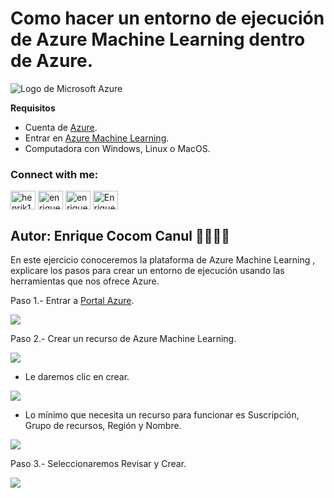 # Como hacer un entorno de ejecución de Azure Machine Learning dentro de Azure.

![Logo de Microsoft Azure](https://github.com/EnriqueCocom/PracticasAZ-900/blob/main/entorno-ejecuci%C3%B3n%20de%20ML/imagenes/azure.png)

**Requisitos**
- Cuenta de [Azure](https://azure.microsoft.com/es-mx/free/students/).
- Entrar en [Azure Machine Learning](https://ml.azure.com/home).
- Computadora con Windows, Linux o MacOS.


<h3 align="left">Connect with me:</h3>
<p align="left">
<a href="https://twitter.com/Henrik1493" target="blank"><img align="center" src="https://raw.githubusercontent.com/rahuldkjain/github-profile-readme-generator/master/src/images/icons/Social/twitter.svg" alt="henrik1493" height="30" width="40" /></a>
<a href="https://www.linkedin.com/in/enriquecocom/" target="blank"><img align="center" src="https://raw.githubusercontent.com/rahuldkjain/github-profile-readme-generator/master/src/images/icons/Social/linked-in-alt.svg" alt="enriquecocom" height="30" width="40" /></a>
<a href="https://www.instagram.com/enrique_cocom04/" target="blank"><img align="center" src="https://raw.githubusercontent.com/rahuldkjain/github-profile-readme-generator/master/src/images/icons/Social/instagram.svg" alt="enrique_cocom04" height="30" width="40" /></a>
<a href="https://www.twitch.tv/enriquecocom04" target="blank"><img align="center" src="https://raw.githubusercontent.com/rahuldkjain/github-profile-readme-generator/888aff31e1d26dd2a6acf6afebbc34970aeb0118/src/images/icons/Social/twitch.svg" alt="Enrique Cocom#9331" height="30" width="40" /></a> 
</p>


**Autor: Enrique Cocom Canul 👨‍💻🧙‍♂️**
------------------------------------------------------------------------------------------

En este ejercicio conoceremos la plataforma de Azure Machine Learning , explicare los pasos para crear un entorno de ejecución usando las herramientas que nos ofrece Azure.

Paso 1.- Entrar a [Portal Azure](https://portal.azure.com/).

![](https://github.com/EnriqueCocom/PracticasAZ-900/blob/main/entorno-ejecuci%C3%B3n%20de%20ML/imagenes/azureportal.png)

Paso 2.- Crear un recurso de Azure Machine Learning.

![](https://github.com/EnriqueCocom/PracticasAZ-900/blob/main/entorno-ejecuci%C3%B3n%20de%20ML/imagenes/paso1.png)

- Le daremos clic en crear.

![](https://github.com/EnriqueCocom/PracticasAZ-900/blob/main/entorno-ejecuci%C3%B3n%20de%20ML/imagenes/paso1.1.png)

- Lo mínimo que necesita un recurso para funcionar es Suscripción, Grupo de recursos, Región y Nombre.

![](https://github.com/EnriqueCocom/PracticasAZ-900/blob/main/entorno-ejecuci%C3%B3n%20de%20ML/imagenes/paso2.png)

Paso 3.- Seleccionaremos Revisar y Crear.

![](https://github.com/EnriqueCocom/PracticasAZ-900/blob/main/entorno-ejecuci%C3%B3n%20de%20ML/imagenes/paso3.png)
